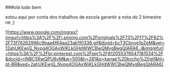 ###olá tudo bem 

estou aqui por conta dos trabalhos de escola
garantir a nota do 2 bimestre né ;)

![https://www.google.com/imgres?imgurl=https%3A%2F%2Fi.pinimg.com%2Foriginals%2F73%2Ff7%2F62%2F73f76262996c9baa4f64aa23ab1f0338.gif&tbnid=bcT3Cbnve1pZeM&vet=12ahUKEwjQ_Nvpg4OGAxWiKLkGHdWWCBwQMygBegQIARA6..i&imgrefurl=https%3A%2F%2Fbr.pinterest.com%2Fpin%2F812055376547181534%2F&docid=rjNBC5RwQPU6vM&w=500&h=281&q=kanae%20kocho%20gif&hl=pt-BR&ved=2ahUKEwjQ_Nvpg4OGAxWiKLkGHdWWCBwQMygBegQIARA6]
